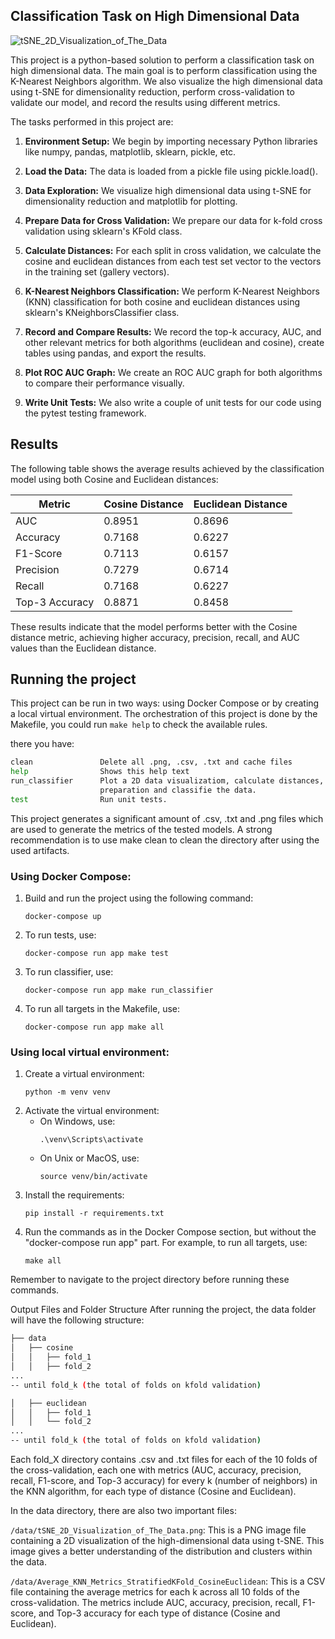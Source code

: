 ## Classification Task on High Dimensional Data

![tSNE_2D_Visualization_of_The_Data](https://github.com/ro-anderson/classification-task/assets/41929105/f2a011b5-91b4-4ceb-9973-dfb3cfd00795)

This project is a python-based solution to perform a classification task on high dimensional data. The main goal is to perform classification using the K-Nearest Neighbors algorithm. We also visualize the high dimensional data using t-SNE for dimensionality reduction, perform cross-validation to validate our model, and record the results using different metrics.

The tasks performed in this project are:

1. **Environment Setup:** We begin by importing necessary Python libraries like numpy, pandas, matplotlib, sklearn, pickle, etc.

2. **Load the Data:** The data is loaded from a pickle file using pickle.load().

3. **Data Exploration:** We visualize high dimensional data using t-SNE for dimensionality reduction and matplotlib for plotting.

4. **Prepare Data for Cross Validation:** We prepare our data for k-fold cross validation using sklearn's KFold class.

5. **Calculate Distances:** For each split in cross validation, we calculate the cosine and euclidean distances from each test set vector to the vectors in the training set (gallery vectors).

6. **K-Nearest Neighbors Classification:** We perform K-Nearest Neighbors (KNN) classification for both cosine and euclidean distances using sklearn's KNeighborsClassifier class.

7. **Record and Compare Results:** We record the top-k accuracy, AUC, and other relevant metrics for both algorithms (euclidean and cosine), create tables using pandas, and export the results.

8. **Plot ROC AUC Graph:** We create an ROC AUC graph for both algorithms to compare their performance visually.

9. **Write Unit Tests:** We also write a couple of unit tests for our code using the pytest testing framework.

## Results

The following table shows the average results achieved by the classification model using both Cosine and Euclidean distances:

| Metric         | Cosine Distance | Euclidean Distance |
|----------------|-----------------|--------------------|
| AUC            | 0.8951          | 0.8696             |
| Accuracy       | 0.7168          | 0.6227             |
| F1-Score       | 0.7113          | 0.6157             |
| Precision      | 0.7279          | 0.6714             |
| Recall         | 0.7168          | 0.6227             |
| Top-3 Accuracy | 0.8871          | 0.8458             |

These results indicate that the model performs better with the Cosine distance metric, achieving higher accuracy, precision, recall, and AUC values than the Euclidean distance. 

## Running the project

This project can be run in two ways: using Docker Compose or by creating a local virtual environment. 
The orchestration of this project is done by the Makefile, you could run ``make help`` to check the available rules.

there you have:

```bash
clean               Delete all .png, .csv, .txt and cache files 
help                Shows this help text 
run_classifier      Plot a 2D data visualizatiom, calculate distances, perform cross validation,handle data 
                    preparation and classifie the data. 
test                Run unit tests. 
```

This project generates a significant amount of .csv, .txt and .png files which are used to generate the metrics of the tested models. A strong recommendation is to use make clean to clean the directory after using the used artifacts.

### Using Docker Compose:

1. Build and run the project using the following command: 
    ```
    docker-compose up
    ```
2. To run tests, use:
    ```
    docker-compose run app make test
    ```
3. To run classifier, use:
    ```
    docker-compose run app make run_classifier
    ```
4. To run all targets in the Makefile, use:
    ```
    docker-compose run app make all
    ```
### Using local virtual environment:

1. Create a virtual environment:
    ```
    python -m venv venv
    ```
2. Activate the virtual environment:
    - On Windows, use:
        ```
        .\venv\Scripts\activate
        ```
    - On Unix or MacOS, use:
        ```
        source venv/bin/activate
        ```
3. Install the requirements:
    ```
    pip install -r requirements.txt
    ```
4. Run the commands as in the Docker Compose section, but without the "docker-compose run app" part. For example, to run all targets, use:
    ```
    make all
    ```
Remember to navigate to the project directory before running these commands.

Output Files and Folder Structure
After running the project, the data folder will have the following structure:

```bash
├── data
│   ├── cosine
│   │   ├── fold_1
│   │   ├── fold_2
...
-- until fold_k (the total of folds on kfold validation)

│   ├── euclidean
│   │   ├── fold_1
│   │   └── fold_2
...
-- until fold_k (the total of folds on kfold validation)
```

Each fold_X directory contains .csv and .txt files for each of the 10 folds of the cross-validation, each one with metrics (AUC, accuracy, precision, recall, F1-score, and Top-3 accuracy) for every k (number of neighbors) in the KNN algorithm, for each type of distance (Cosine and Euclidean).

In the data directory, there are also two important files:

``/data/tSNE_2D_Visualization_of_The_Data.png``: This is a PNG image file containing a 2D visualization of the high-dimensional data using t-SNE. This image gives a better understanding of the distribution and clusters within the data.

``/data/Average_KNN_Metrics_StratifiedKFold_CosineEuclidean``: This is a CSV file containing the average metrics for each k across all 10 folds of the cross-validation. The metrics include AUC, accuracy, precision, recall, F1-score, and Top-3 accuracy for each type of distance (Cosine and Euclidean).
